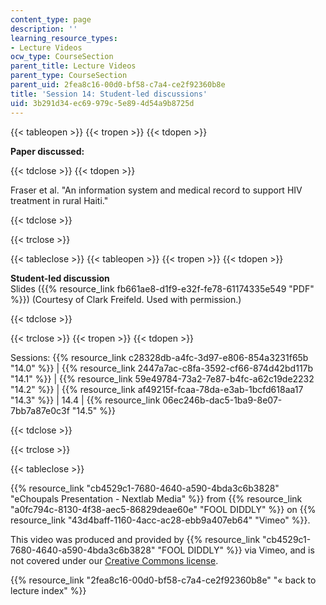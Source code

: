 ```yaml
---
content_type: page
description: ''
learning_resource_types:
- Lecture Videos
ocw_type: CourseSection
parent_title: Lecture Videos
parent_type: CourseSection
parent_uid: 2fea8c16-00d0-bf58-c7a4-ce2f92360b8e
title: 'Session 14: Student-led discussions'
uid: 3b291d34-ec69-979c-5e89-4d54a9b8725d
---
```


{{< tableopen >}}
{{< tropen >}}
{{< tdopen >}}


**Paper discussed:**


{{< tdclose >}}
{{< tdopen >}}


Fraser et al. "An information system and medical record to support HIV treatment in rural Haiti."


{{< tdclose >}}

{{< trclose >}}

{{< tableclose >}}
{{< tableopen >}}
{{< tropen >}}
{{< tdopen >}}


**Student-led discussion**  
Slides ({{% resource_link fb661ae8-d1f9-e32f-fe78-61174335e549 "PDF" %}}) (Courtesy of Clark Freifeld. Used with permission.)


{{< tdclose >}}

{{< trclose >}}
{{< tropen >}}
{{< tdopen >}}


Sessions: {{% resource_link c28328db-a4fc-3d97-e806-854a3231f65b "14.0" %}} | {{% resource_link 2447a7ac-c8fa-3592-cf66-874d42bd117b "14.1" %}} | {{% resource_link 59e49784-73a2-7e87-b4fc-a62c19de2232 "14.2" %}} | {{% resource_link af49215f-fcaa-78da-e3ab-1bcfd618aa17 "14.3" %}} | 14.4 | {{% resource_link 06ec246b-dac5-1ba9-8e07-7bb7a87e0c3f "14.5" %}}


{{< tdclose >}}

{{< trclose >}}

{{< tableclose >}}

{{% resource_link "cb4529c1-7680-4640-a590-4bda3c6b3828" "eChoupals Presentation - Nextlab Media" %}} from {{% resource_link "a0fc794c-8130-4f38-aec5-86829deae60e" "FOOL DIDDLY" %}} on {{% resource_link "43d4baff-1160-4acc-ac28-ebb9a407eb64" "Vimeo" %}}.

This video was produced and provided by {{% resource_link "cb4529c1-7680-4640-a590-4bda3c6b3828" "FOOL DIDDLY" %}} via Vimeo, and is not covered under our [Creative Commons license](/terms/#cc).

{{% resource_link "2fea8c16-00d0-bf58-c7a4-ce2f92360b8e" "« back to lecture index" %}}